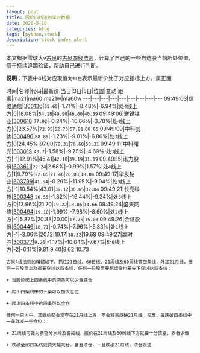 ```yaml
---
layout: post
title: 股价四线法则实时数据
date: 2020-5-10
categories: blog
tags: [python,stock]
description: stock index alert
---
```



本文根据雪球大v[古泉](https://xueqiu.com/u/7148646888)的[古泉四线法则](https://xueqiu.com/7148646888/130498192)，计算了自己的一些自选股当前所处位置，用于持续追踪验证，帮助自己进行判断。

**说明**：下表中4线对应取值为`红色`表示最新价处于对应指标上方，属正面

时间|名称|代码|最新价|当日|3日|5日|位置|变动|距离|ma21|ma60|ma21w|ma60w
---|---|---|---|---|---|---|---|---
09:49:03|信维通信|[300136](https://xueqiu.com/S/SZ300136)|`55.65`|-1.71%|-8.48%|-6.94%|处`4`线上方|0|18.08%|`54.18`|`49.90`|`46.00`|`40.59`
09:49:06|寒锐钴业|[300618](https://xueqiu.com/S/SZ300618)|`77.92`|-0.24%|-10.66%|-3.70%|处`4`线上方|0|23.57%|`72.95`|`62.73`|`57.81`|`60.65`
09:49:09|中科创达|[300496](https://xueqiu.com/S/SZ300496)|`88.89`|-1.23%|-9.01%|-6.86%|处`3`线上方|0|24.45%|97.00|`78.31`|`70.60`|`53.31`
09:49:11|中科曙光|[603019](https://xueqiu.com/S/SH603019)|`43.7`|-1.58%|-9.75%|-4.69%|处`3`线上方|-1|12.91%|45.41|`42.10`|`39.19`|`31.19`
09:49:15|诺力股份|[603611](https://xueqiu.com/S/SH603611)|`22.24`|2.68%|-0.99%|1.57%|处`4`线上方|1|9.79%|`22.05`|`21.46`|`20.00`|`18.04`
09:49:17|华友钴业|[603799](https://xueqiu.com/S/SH603799)|`41.54`|-0.29%|-11.95%|-9.04%|处`3`线上方|-1|10.54%|43.01|`39.12`|`36.65`|`32.84`
09:49:21|长亮科技|[300348](https://xueqiu.com/S/SZ300348)|`20.55`|-1.82%|-16.44%|-9.34%|处`3`线上方|0|13.96%|21.70|`19.22`|`18.06`|`14.66`
09:49:24|盛天网络|[300494](https://xueqiu.com/S/SZ300494)|`19.18`|-1.99%|-7.98%|-8.60%|处`2`线上方|-1|5.87%|20.88|20.00|`17.75`|`15.03`
09:49:26|金证股份|[600446](https://xueqiu.com/S/SH600446)|`18.71`|-0.74%|-7.96%|-5.83%|处`1`线上方|-1|-3.06%|20.12|19.17|`18.32`|19.68
09:49:27|赢时胜|[300377](https://xueqiu.com/S/SZ300377)|`9.26`|-1.17%|-10.04%|-7.67%|处`0`线上方|-2|-6.11%|9.81|9.40|9.62|10.73

```
古泉4线法则的精髓如下。抓住21日线、60日线、21周线及60周线等四条线，外加21月线，任何一只股票上涨都要穿过这四条线，任何一只股票要想爆雷也要先下穿过这四条线：

+ 当股价爬上四条线中的两条可以少量建仓

+ 爬上四条线中的三条可以加大仓位

+ 爬上四条线中的四条可以全仓

任何一只大牛，其股价都会坚守在21月线上方，不会轻易跌破21月线；相反，每跌破四条线中一条就减一些仓位：

+ 21周线可做为多空分水岭及警戒线，股价在21周线及60周线下方就要十分慎重，多看少做

+ 跌破全部四条线就要大幅减仓，甚至清仓，一旦跌破21月线，清仓观望
```
